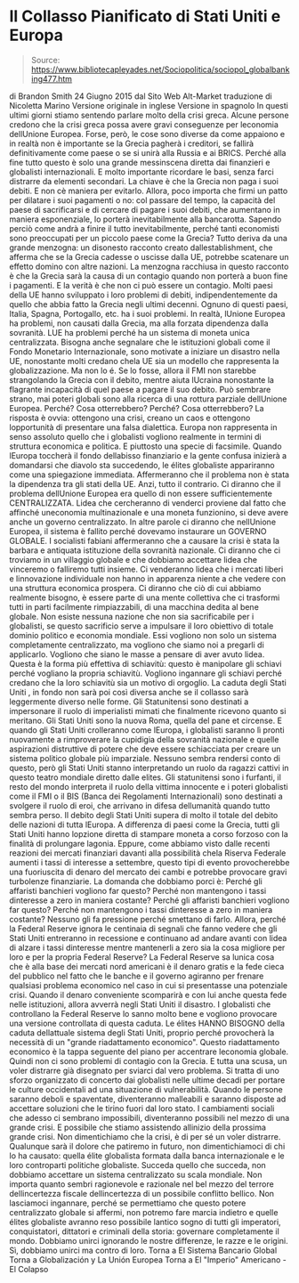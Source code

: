 # Il Collasso Pianificato di Stati Uniti e Europa

> Source: https://www.bibliotecapleyades.net/Sociopolitica/sociopol_globalbanking477.htm

di Brandon Smith
24 Giugno 2015
dal Sito Web Alt-Market
traduzione di Nicoletta Marino
Versione originale in inglese
Versione in spagnolo
In questi ultimi giorni stiamo sentendo parlare molto della crisi greca.
Alcune persone credono che la crisi greca possa avere gravi conseguenze per leconomia dellUnione Europea.
Forse, però, le cose sono diverse da come appaiono e in realtà non è importante se la Grecia pagherà i creditori, se fallirà definitivamente come paese o se si unirà alla Russia e ai BRICS.
Perché alla fine tutto questo è solo una grande messinscena diretta dai finanzieri e globalisti internazionali.
E molto importante ricordare le basi, senza farci distrarre da elementi secondari. La chiave è che la Grecia non paga i suoi debiti. E non cè maniera per evitarlo.
Allora, poco importa che firmi un patto per dilatare i suoi pagamenti o no:
col passare del tempo, la capacità del paese di sacrificarsi e di cercare di pagare i suoi debiti, che aumentano in maniera esponenziale, lo porterà inevitabilmente alla bancarotta.
Sapendo perciò come andrà a finire il tutto inevitabilmente, perché tanti economisti sono preoccupati per un piccolo paese come la Grecia?
Tutto deriva da una grande menzogna:
un disonesto racconto creato dallestablishment, che afferma che se la Grecia cadesse o uscisse dalla UE, potrebbe scatenare un effetto domino con altre nazioni.
La menzogna racchiusa in questo racconto è che la Grecia sarà la causa di un contagio quando non porterà a buon fine i pagamenti. E la verità è che non ci può essere un contagio.
Molti paesi della UE hanno sviluppato i loro problemi di debiti, indipendentemente da quello che abbia fatto la Grecia negli ultimi decenni. Ognuno di questi paesi, Italia, Spagna, Portogallo, etc. ha i suoi problemi.
In realtà, lUnione Europea ha problemi, non causati dalla Grecia, ma alla forzata dipendenza dalla sovranità. LUE ha problemi perché ha un sistema di moneta unica centralizzata.
Bisogna anche segnalare che le istituzioni globali come il Fondo Monetario Internazionale, sono motivate a iniziare un disastro nella UE, nonostante molti credano chela UE sia un modello che rappresenta la globalizzazione.
Ma non lo é.
Se lo fosse, allora il FMI non starebbe strangolando la Grecia con il debito, mentre aiuta lUcraina nonostante la flagrante incapacità di quel paese a pagare il suo debito.
Può sembrare strano, mai poteri globali sono alla ricerca di una rottura parziale dellUnione Europea.
Perché? Cosa otterrebbero?
Perché?
Cosa otterrebbero?
La risposta è ovvia:
ottengono una crisi, creano un caos e ottengono lopportunità di presentare una falsa dialettica.
Europa non rappresenta in senso assoluto quello che i globalisti vogliono realmente in termini di struttura economica e politica. E piuttosto una specie di facsimile.
Quando lEuropa toccherà il fondo dellabisso finanziario e la gente confusa inizierà a domandarsi che diavolo sta succedendo, le élites globaliste appariranno come una spiegazione immediata. Affermeranno che il problema non è stata la dipendenza tra gli stati della UE.
Anzi, tutto il contrario. Ci diranno che il problema dellUnione Europea era quello di non essere sufficientemente CENTRALIZZATA.
Lidea che cercheranno di venderci proviene dal fatto che affinché uneconomia multinazionale e una moneta funzionino, si deve avere anche un governo centralizzato.
In altre parole ci diranno che nellUnione Europea, il sistema è fallito perché dovevamo instaurare un GOVERNO GLOBALE.
I socialisti fabiani affermeranno che a causare la crisi è stata la barbara e antiquata istituzione della sovranità nazionale.
Ci diranno che ci troviamo in un villaggio globale e che dobbiamo accettare lidea che vinceremo o falliremo tutti insieme. Ci venderanno lidea che i mercati liberi e linnovazione individuale non hanno in apparenza niente a che vedere con una struttura economica prospera.
Ci diranno che ciò di cui abbiamo realmente bisogno, è essere parte di una mente collettiva che ci trasformi tutti in parti facilmente rimpiazzabili, di una macchina dedita al bene globale.
Non esiste nessuna nazione che non sia sacrificabile per i globalisti, se questo sacrificio serve a impulsare il loro obiettivo di totale dominio politico e economia mondiale.
Essi vogliono non solo un sistema completamente centralizzato, ma vogliono che siamo noi a pregarli di applicarlo. Vogliono che siano le masse a pensare di aver avuto lidea. Questa è la forma più effettiva di schiavitù: questo è manipolare gli schiavi perché vogliano la propria schiavitù.
Vogliono ingannare gli schiavi perché credano che la loro schiavitù sia un motivo di orgoglio.
La caduta degli Stati Uniti , in fondo non sarà poi così diversa anche se il collasso sarà leggermente diverso nelle forme.
Gli Statunitensi sono destinati a impersonare il ruolo di imperialisti mimati che finalmente ricevono quanto si meritano.
Gli Stati Uniti sono la nuova Roma, quella del pane et circense. E quando gli Stati Uniti crolleranno come lEuropa, i globalisti saranno lì pronti nuovamente a rimproverare la cupidigia della sovranità nazionale e quelle aspirazioni distruttive di potere che deve essere schiacciata per creare un sistema politico globale più imparziale.
Nessuno sembra rendersi conto di questo, però gli Stati Uniti stanno interpretando un ruolo da ragazzi cattivi in questo teatro mondiale diretto dalle elites.
Gli statunitensi sono i furfanti, il resto del mondo interpreta il ruolo della vittima innocente e i poteri globalisti come il FMI o il BIS (Banca dei Regolamenti Internazionali) sono destinati a svolgere il ruolo di eroi, che arrivano in difesa dellumanità quando tutto sembra perso.
Il debito degli Stati Uniti supera di molto il totale del debito delle nazioni di tutta lEuropa.
A differenza di paesi come la Grecia, tutti gli Stati Uniti hanno lopzione diretta di stampare moneta a corso forzoso con la finalità di prolungare lagonia.
Eppure, come abbiamo visto dalle recenti reazioni dei mercati finanziari davanti alla possibilità chela Riserva Federale aumenti i tassi di interesse a settembre, questo tipi di evento provocherebbe una fuoriuscita di denaro del mercato dei cambi e potrebbe provocare gravi turbolenze finanziarie.
La domanda che dobbiamo porci è:
Perché gli affaristi banchieri vogliono far questo? Perché non mantengono i tassi dinteresse a zero in maniera costante?
Perché gli affaristi banchieri vogliono far questo?
Perché non mantengono i tassi dinteresse a zero in maniera costante?
Nessuno gli fa pressione perché smettano di farlo.
Allora, perché la Federal Reserve ignora le centinaia di segnali che fanno vedere che gli Stati Uniti entreranno in recessione e continuano ad andare avanti con lidea di alzare i tassi dinteresse mentre mantenerli a zero sia la cosa migliore per loro e per la propria Federal Reserve?
La Federal Reserve sa lunica cosa che è alla base dei mercati nord americani è il denaro gratis e la fede cieca del pubblico nel fatto che le banche e il governo agiranno per frenare qualsiasi problema economico nel caso in cui si presentasse una potenziale crisi.
Quando il denaro conveniente scomparirà e con lui anche questa fede nelle istituzioni, allora avverrà negli Stati Uniti il disastro.
I globalisti che controllano la Federal Reserve lo sanno molto bene e vogliono provocare una versione controllata di questa caduta.
Le élites HANNO BISOGNO della caduta dellattuale sistema degli Stati Uniti, proprio perché provocherà la necessità di un "grande riadattamento economico". Questo riadattamento economico è la tappa seguente del piano per accentrare leconomia globale.
Quindi non ci sono problemi di contagio con la Grecia.
E tutta una scusa, un voler distrarre già disegnato per sviarci dal vero problema. Si tratta di uno sforzo organizzato di concerto dai globalisti nelle ultime decadi per portare le culture occidentali ad una situazione di vulnerabilità.
Quando le persone saranno deboli e spaventate, diventeranno malleabili e saranno disposte ad accettare soluzioni che le tirino fuori dal loro stato.
I cambiamenti sociali che adesso ci sembrano impossibili, diventeranno possibili nel mezzo di una grande crisi. E possibile che stiamo assistendo allinizio della prossima grande crisi.
Non dimentichiamo che la crisi, è di per sé un voler distrarre.
Qualunque sarà il dolore che patiremo in futuro, non dimentichiamoci di chi lo ha causato: quella élite globalista formata dalla banca internazionale e le loro controparti politiche globaliste.
Succeda quello che succeda, non dobbiamo accettare un sistema centralizzato su scala mondiale. Non importa quanto sembri ragionevole e razionale nel bel mezzo del terrore dellincertezza fiscale dellincertezza di un possibile conflitto bellico.
Non lasciamoci ingannare, perché se permettiamo che questo potere centralizzato globale si affermi, non potremo fare marcia indietro e quelle élites globaliste avranno reso possibile lantico sogno di tutti gli imperatori, conquistatori, dittatori e criminali della storia: governare completamente il mondo.
Dobbiamo unirci ignorando le nostre differenze, le razze e le origini.
Sì, dobbiamo unirci ma contro di loro.
Torna a El Sistema Bancario Global
Torna a Globalización y La Unión Europea
Torna a El "Imperio" Americano - El Colapso
